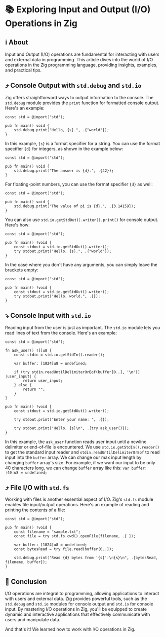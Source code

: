 # 📚 Exploring Input and Output (I/O) Operations in Zig

## ℹ️ About

Input and Output (I/O) operations are fundamental for interacting with users and external data in programming. This article dives into the world of I/O operations in the Zig programming language, providing insights, examples, and practical tips.

## ⤴️ Console Output with `std.debug` and `std.io`

Zig offers straightforward ways to output information to the console. The `std.debug` module provides the `print` function for formatted console output. Here's an example:

```zig
const std = @import("std");

pub fn main() void {
    std.debug.print("Hello, {s}.", .{"world"});
}
```

In this example, `{s}` is a format specifier for a string. You can use the format specifier `{d}` for integers, as shown in the example below:

```zig
const std = @import("std");

pub fn main() void {
    std.debug.print("The answer is {d}.", .{42});
}
```

For floating-point numbers, you can use the format specifier `{d}` as well:

```zig
const std = @import("std");

pub fn main() void {
    std.debug.print("The value of pi is {d}.", .{3.14159});
}
```

You can also use `std.io.getStdOut().writer().print()` for console output. Here's how:

```zig
const std = @import("std");

pub fn main() !void {
    const stdout = std.io.getStdOut().writer();
    try stdout.print("Hello, {s}.", .{"world"});
}
```

In the case where you don't have any arguments, you can simply leave the brackets empty:

```zig
const std = @import("std");

pub fn main() !void {
    const stdout = std.io.getStdOut().writer();
    try stdout.print("Hello, world.", .{});
}
```

## ⤵️ Console Input with `std.io`

Reading input from the user is just as important. The `std.io` module lets you read lines of text from the console. Here's an example:

```zig
const std = @import("std");

fn ask_user() ![]u8 {
    const stdin = std.io.getStdIn().reader();

    var buffer: [1024]u8 = undefined;

    if (try stdin.readUntilDelimiterOrEof(buffer[0..], '\n')) |user_input| {
        return user_input;
    } else {
        return "";
    }
}

pub fn main() !void {
    const stdout = std.io.getStdOut().writer();

    try stdout.print("Enter your name: ", .{});

    try stdout.print("Hello, {s}\n", .{try ask_user()});
}
```

In this example, the `ask_user` function reads user input until a newline delimiter or end-of-file is encountered. We use `std.io.getStdIn().reader()` to get the standard input reader and `stdin.readUntilDelimiterOrEof` to read input into the `buffer` array. We can change our max input length by changing `buffer` array's size. For example, if we want our input to be only 40 characters long, we can change `buffer` array like this: `var buffer: [40]u8 = undefined;`

## ⤴️ File I/O with `std.fs`

Working with files is another essential aspect of I/O. Zig's `std.fs` module enables file input/output operations. Here's an example of reading and printing the contents of a file:

```zig
const std = @import("std");

pub fn main() !void {
    const filename = "sample.txt";
    const file = try std.fs.cwd().openFile(filename, .{ });

    var buffer: [1024]u8 = undefined;
    const bytesRead = try file.read(buffer[0..]);

    std.debug.print("Read {d} bytes from '{s}':\n{s}\n", .{bytesRead, filename, buffer});
}
```

## 📝 Conclusion

I/O operations are integral to programming, allowing applications to interact with users and external data. Zig provides powerful tools, such as the `std.debug` and `std.io` modules for console output and `std.io` for console input. By mastering I/O operations in Zig, you'll be equipped to create dynamic and interactive applications that effectively communicate with users and manipulate data.

And that's it! We learned how to work with I/O operations in Zig.
